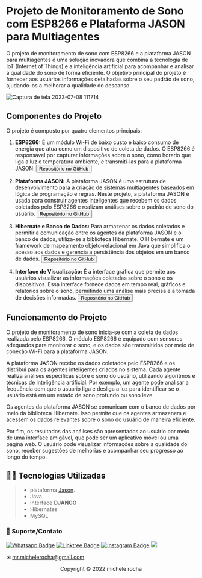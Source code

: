 # Projeto de Monitoramento de Sono com ESP8266 e Plataforma JASON para Multiagentes

O projeto de monitoramento de sono com ESP8266 e a plataforma JASON para multiagentes é uma solução inovadora que combina a tecnologia de IoT (Internet of Things) e a inteligência artificial para acompanhar e analisar a qualidade do sono de forma eficiente. O objetivo principal do projeto é fornecer aos usuários informações detalhadas sobre o seu padrão de sono, ajudando-os a melhorar a qualidade do descanso.

![Captura de tela 2023-07-08 111714](https://github.com/Mrmichelerocha/site-badhabits/assets/93664169/754b4864-7baa-4849-b990-ad8b3f291abd)




## Componentes do Projeto

O projeto é composto por quatro elementos principais:

1. **ESP8266:** É um módulo Wi-Fi de baixo custo e baixo consumo de energia que atua como um dispositivo de coleta de dados. O ESP8266 é responsável por capturar informações sobre o sono, como horario que liga a luz e temperatura ambiente, e transmiti-las para a plataforma JASON. <a href="https://github.com/Mrmichelerocha/hard-lamp-esp8266" target="_blank"><button>Repositório no GitHub</button></a>

2. **Plataforma JASON:** A plataforma JASON é uma estrutura de desenvolvimento para a criação de sistemas multiagentes baseados em lógica de programação e regras. Neste projeto, a plataforma JASON é usada para construir agentes inteligentes que recebem os dados coletados pelo ESP8266 e realizam análises sobre o padrão de sono do usuário. <a href="https://github.com/Mrmichelerocha/agents-jason-badhabits" target="_blank"><button>Repositório no GitHub</button></a>

3. **Hibernate e Banco de Dados:** Para armazenar os dados coletados e permitir a comunicação entre os agentes da plataforma JASON e o banco de dados, utiliza-se a biblioteca Hibernate. O Hibernate é um framework de mapeamento objeto-relacional em Java que simplifica o acesso aos dados e gerencia a persistência dos objetos em um banco de dados. <a href="https://github.com/Mrmichelerocha/agents-jason-badhabits" target="_blank"><button>Repositório no GitHub</button></a>

4. **Interface de Visualização:** É a interface gráfica que permite aos usuários visualizar as informações coletadas sobre o sono e os dispositivos. Essa interface fornece dados em tempo real, gráficos e relatórios sobre o sono, permitindo uma análise mais precisa e a tomada de decisões informadas. <a href="https://github.com/Mrmichelerocha/site-badhabits" target="_blank"><button>Repositório no GitHub</button></a>


## Funcionamento do Projeto

O projeto de monitoramento de sono inicia-se com a coleta de dados realizada pelo ESP8266. O módulo ESP8266 é equipado com sensores adequados para monitorar o sono, e os dados são transmitidos por meio de conexão Wi-Fi para a plataforma JASON.

A plataforma JASON recebe os dados coletados pelo ESP8266 e os distribui para os agentes inteligentes criados no sistema. Cada agente realiza análises específicas sobre o sono do usuário, utilizando algoritmos e técnicas de inteligência artificial. Por exemplo, um agente pode analisar a frequência com que o usuario liga e desliga a luz para identificar se o usuário está em um estado de sono profundo ou sono leve.

Os agentes da plataforma JASON se comunicam com o banco de dados por meio da biblioteca Hibernate. Isso permite que os agentes armazenem e acessem os dados relevantes sobre o sono do usuário de maneira eficiente.

Por fim, os resultados das análises são apresentados ao usuário por meio de uma interface amigável, que pode ser um aplicativo móvel ou uma página web. O usuário pode visualizar informações sobre a qualidade do sono, receber sugestões de melhorias e acompanhar seu progresso ao longo do tempo.


## 👨‍💻 Tecnologias Utilizadas

> - plataforma [Jason](https://jason.sourceforge.net/).
> - Java
> - Interface **DJANGO**
> - Hibernates
> - MySQL



### 🤝 Suporte/Contato

[![Whatsapp Badge](https://img.shields.io/badge/WhatsApp-25D366?style=for-the-badge&logo=whatsapp&logoColor=white)](https://wa.me/5511951864397)
[![Linktree Badge](https://img.shields.io/badge/linktree-39E09B?style=for-the-badge&logo=linktree&logoColor=white)](https://linktr.ee/mrmichelerocha)
[![Instagram Badge](https://img.shields.io/badge/Instagram-E4405F?style=for-the-badge&logo=instagram&logoColor=white)](https://www.instagram.com/mr.michelerocha/?hl=pt-br)
  <a href="https://www.linkedin.com/in/enc-michele-rocha/" target="_blank"><img src="https://img.shields.io/badge/-LinkedIn-%230077B5?style=for-the-badge&logo=linkedin&logoColor=white" target="_blank"></a>  

✉ mr.michelerocha@gmail.com
<p align="center">Copyright © 2022 michele rocha</p>
